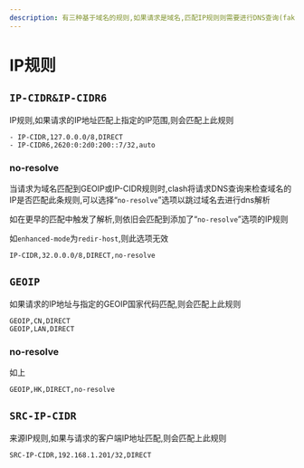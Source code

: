```yaml
---
description: 有三种基于域名的规则,如果请求是域名,匹配IP规则则需要进行DNS查询(fake-ip)
---
```


# IP规则

## **`IP-CIDR&IP-CIDR6`**

IP规则,如果请求的IP地址匹配上指定的IP范围,则会匹配上此规则

```
- IP-CIDR,127.0.0.0/8,DIRECT
- IP-CIDR6,2620:0:2d0:200::7/32,auto
```

### **no-resolve**

当请求为域名匹配到GEOIP或IP-CIDR规则时,clash将请求DNS查询来检查域名的IP是否匹配此条规则,可以选择“`no-resolve`”选项以跳过域名去进行dns解析

如在更早的匹配中触发了解析,则依旧会匹配到添加了“`no-resolve`”选项的IP规则

如`enhanced-mode`为`redir-host`,则此选项无效

```
IP-CIDR,32.0.0.0/8,DIRECT,no-resolve
```

## **`GEOIP`**

如果请求的IP地址与指定的GEOIP国家代码匹配,则会匹配上此规则

```
GEOIP,CN,DIRECT
GEOIP,LAN,DIRECT
```

### **no-resolve**

如上

```
GEOIP,HK,DIRECT,no-resolve
```

## `SRC-IP-CIDR`

来源IP规则,如果与请求的客户端IP地址匹配,则会匹配上此规则

```
SRC-IP-CIDR,192.168.1.201/32,DIRECT
```
